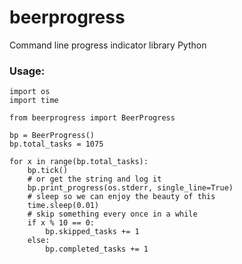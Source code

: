 # beerprogress

Command line progress indicator library Python

### Usage:
    import os
    import time

    from beerprogress import BeerProgress

    bp = BeerProgress()
    bp.total_tasks = 1075

    for x in range(bp.total_tasks):
        bp.tick()
        # or get the string and log it
        bp.print_progress(os.stderr, single_line=True)
        # sleep so we can enjoy the beauty of this
        time.sleep(0.01)
        # skip something every once in a while
        if x % 10 == 0:
            bp.skipped_tasks += 1
        else:
            bp.completed_tasks += 1
